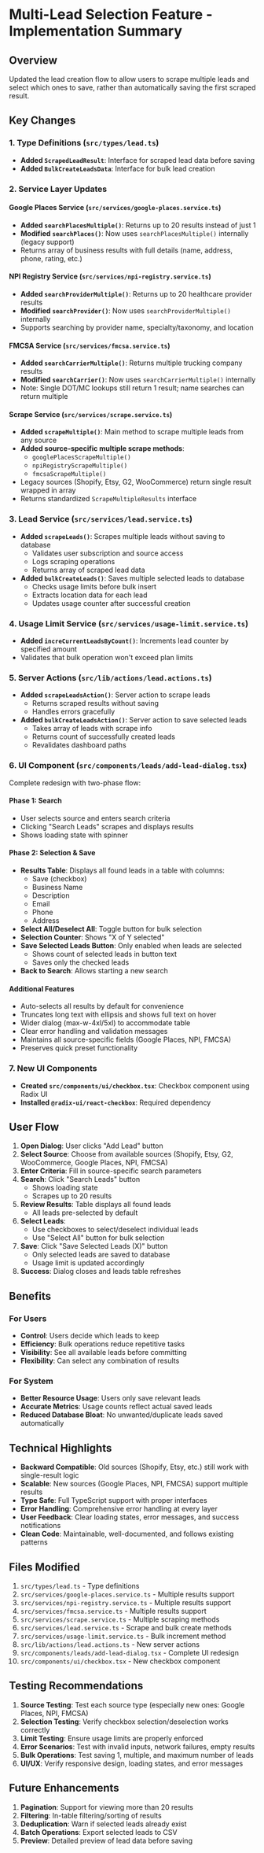 # Multi-Lead Selection Feature - Implementation Summary

## Overview
Updated the lead creation flow to allow users to scrape multiple leads and select which ones to save, rather than automatically saving the first scraped result.

## Key Changes

### 1. Type Definitions (`src/types/lead.ts`)
- **Added `ScrapedLeadResult`**: Interface for scraped lead data before saving
- **Added `BulkCreateLeadsData`**: Interface for bulk lead creation

### 2. Service Layer Updates

#### Google Places Service (`src/services/google-places.service.ts`)
- **Added `searchPlacesMultiple()`**: Returns up to 20 results instead of just 1
- **Modified `searchPlaces()`**: Now uses `searchPlacesMultiple()` internally (legacy support)
- Returns array of business results with full details (name, address, phone, rating, etc.)

#### NPI Registry Service (`src/services/npi-registry.service.ts`)
- **Added `searchProviderMultiple()`**: Returns up to 20 healthcare provider results
- **Modified `searchProvider()`**: Now uses `searchProviderMultiple()` internally
- Supports searching by provider name, specialty/taxonomy, and location

#### FMCSA Service (`src/services/fmcsa.service.ts`)
- **Added `searchCarrierMultiple()`**: Returns multiple trucking company results
- **Modified `searchCarrier()`**: Now uses `searchCarrierMultiple()` internally
- Note: Single DOT/MC lookups still return 1 result; name searches can return multiple

#### Scrape Service (`src/services/scrape.service.ts`)
- **Added `scrapeMultiple()`**: Main method to scrape multiple leads from any source
- **Added source-specific multiple scrape methods**:
  - `googlePlacesScrapeMultiple()`
  - `npiRegistryScrapeMultiple()`
  - `fmcsaScrapeMultiple()`
- Legacy sources (Shopify, Etsy, G2, WooCommerce) return single result wrapped in array
- Returns standardized `ScrapeMultipleResults` interface

### 3. Lead Service (`src/services/lead.service.ts`)
- **Added `scrapeLeads()`**: Scrapes multiple leads without saving to database
  - Validates user subscription and source access
  - Logs scraping operations
  - Returns array of scraped lead data
- **Added `bulkCreateLeads()`**: Saves multiple selected leads to database
  - Checks usage limits before bulk insert
  - Extracts location data for each lead
  - Updates usage counter after successful creation

### 4. Usage Limit Service (`src/services/usage-limit.service.ts`)
- **Added `increCurrentLeadsByCount()`**: Increments lead counter by specified amount
- Validates that bulk operation won't exceed plan limits

### 5. Server Actions (`src/lib/actions/lead.actions.ts`)
- **Added `scrapeLeadsAction()`**: Server action to scrape leads
  - Returns scraped results without saving
  - Handles errors gracefully
- **Added `bulkCreateLeadsAction()`**: Server action to save selected leads
  - Takes array of leads with scrape info
  - Returns count of successfully created leads
  - Revalidates dashboard paths

### 6. UI Component (`src/components/leads/add-lead-dialog.tsx`)

Complete redesign with two-phase flow:

#### Phase 1: Search
- User selects source and enters search criteria
- Clicking "Search Leads" scrapes and displays results
- Shows loading state with spinner

#### Phase 2: Selection & Save
- **Results Table**: Displays all found leads in a table with columns:
  - Save (checkbox)
  - Business Name
  - Description
  - Email
  - Phone
  - Address
- **Select All/Deselect All**: Toggle button for bulk selection
- **Selection Counter**: Shows "X of Y selected"
- **Save Selected Leads Button**: Only enabled when leads are selected
  - Shows count of selected leads in button text
  - Saves only the checked leads
- **Back to Search**: Allows starting a new search

#### Additional Features
- Auto-selects all results by default for convenience
- Truncates long text with ellipsis and shows full text on hover
- Wider dialog (max-w-4xl/5xl) to accommodate table
- Clear error handling and validation messages
- Maintains all source-specific fields (Google Places, NPI, FMCSA)
- Preserves quick preset functionality

### 7. New UI Components
- **Created `src/components/ui/checkbox.tsx`**: Checkbox component using Radix UI
- **Installed `@radix-ui/react-checkbox`**: Required dependency

## User Flow

1. **Open Dialog**: User clicks "Add Lead" button
2. **Select Source**: Choose from available sources (Shopify, Etsy, G2, WooCommerce, Google Places, NPI, FMCSA)
3. **Enter Criteria**: Fill in source-specific search parameters
4. **Search**: Click "Search Leads" button
   - Shows loading state
   - Scrapes up to 20 results
5. **Review Results**: Table displays all found leads
   - All leads pre-selected by default
6. **Select Leads**: 
   - Use checkboxes to select/deselect individual leads
   - Use "Select All" button for bulk selection
7. **Save**: Click "Save Selected Leads (X)" button
   - Only selected leads are saved to database
   - Usage limit is updated accordingly
8. **Success**: Dialog closes and leads table refreshes

## Benefits

### For Users
- **Control**: Users decide which leads to keep
- **Efficiency**: Bulk operations reduce repetitive tasks
- **Visibility**: See all available leads before committing
- **Flexibility**: Can select any combination of results

### For System
- **Better Resource Usage**: Users only save relevant leads
- **Accurate Metrics**: Usage counts reflect actual saved leads
- **Reduced Database Bloat**: No unwanted/duplicate leads saved automatically

## Technical Highlights

- **Backward Compatible**: Old sources (Shopify, Etsy, etc.) still work with single-result logic
- **Scalable**: New sources (Google Places, NPI, FMCSA) support multiple results
- **Type Safe**: Full TypeScript support with proper interfaces
- **Error Handling**: Comprehensive error handling at every layer
- **User Feedback**: Clear loading states, error messages, and success notifications
- **Clean Code**: Maintainable, well-documented, and follows existing patterns

## Files Modified

1. `src/types/lead.ts` - Type definitions
2. `src/services/google-places.service.ts` - Multiple results support
3. `src/services/npi-registry.service.ts` - Multiple results support
4. `src/services/fmcsa.service.ts` - Multiple results support
5. `src/services/scrape.service.ts` - Multiple scraping methods
6. `src/services/lead.service.ts` - Scrape and bulk create methods
7. `src/services/usage-limit.service.ts` - Bulk increment method
8. `src/lib/actions/lead.actions.ts` - New server actions
9. `src/components/leads/add-lead-dialog.tsx` - Complete UI redesign
10. `src/components/ui/checkbox.tsx` - New checkbox component

## Testing Recommendations

1. **Source Testing**: Test each source type (especially new ones: Google Places, NPI, FMCSA)
2. **Selection Testing**: Verify checkbox selection/deselection works correctly
3. **Limit Testing**: Ensure usage limits are properly enforced
4. **Error Scenarios**: Test with invalid inputs, network failures, empty results
5. **Bulk Operations**: Test saving 1, multiple, and maximum number of leads
6. **UI/UX**: Verify responsive design, loading states, and error messages

## Future Enhancements

1. **Pagination**: Support for viewing more than 20 results
2. **Filtering**: In-table filtering/sorting of results
3. **Deduplication**: Warn if selected leads already exist
4. **Batch Operations**: Export selected leads to CSV
5. **Preview**: Detailed preview of lead data before saving
